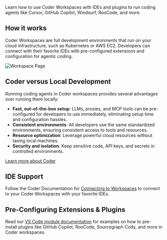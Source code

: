 Learn how to use Coder Workspaces with IDEs and plugins to run coding agents like Cursor, GitHub Copilot, Windsurf, RooCode, and more.

## How it works

Coder Workspaces are full development environments that run on your cloud infrastructure, such as Kubernetes or AWS EC2. Developers can connect with their favorite IDEs with pre-configured extensions and configuration for agentic coding.

![Workspace Page](../images/guides/ai-agents/workspace-page.png)

## Coder versus Local Development

Running coding agents in Coder workspaces provides several advantages over running them locally:

- **Fast, out-of-the-box setup**: LLMs, proxies, and MCP tools can be pre-configured for developers to use immediately, eliminating setup time and configuration hassles.
- **Consistent environments**: All developers use the same standardized environments, ensuring consistent access to tools and resources.
- **Resource optimization**: Leverage powerful cloud resources without taxing local machines.
- **Security and isolation**: Keep sensitive code, API keys, and secrets in controlled environments.

[Learn more about Coder](https://coder.com/cde/compare)

## IDE Support

Follow the Coder Documentation for [Connecting to Workspaces](../user-guides/workspace-access/index.md) to connect to your Coder Workspaces with your favorite IDEs.

## Pre-Configuring Extensions &amp; Plugins

Read our [VS Code module documentation](https://registry.coder.com/modules/DanielRondonGarcia/vscode-web) for examples on how to pre-install plugins like GitHub Copilot, RooCode, Sourcegraph Cody, and more in Coder workspaces.
